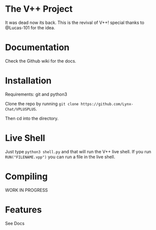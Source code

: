 # The V++ Project
It was dead now its back. This is the revival of V++! special thanks to @Lucas-101 for the idea.
# Documentation
Check the Github wiki for the docs.
# Installation
Requirements: git and python3

Clone the repo by running `git clone https://github.com/Lynx-Chat/VPLUSPLUS`.

Then cd into the directory.
# Live Shell
Just type `python3 shell.py` and that will run the V++ live shell.
If you run `RUN("FILENAME.vpp")` you can run a file in the live shell.
# Compiling
WORK IN PROGRESS

# Features
See Docs
